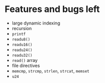
# Features and bugs left

- large dynamic indexing
- recursion
- `printf`
- `readu8()` 
- `readu16()` 
- `readu24()` 
- `readu32()` 
- `read()` array
- file directives
- `memcmp`, `strcmp`, `strlen`, `strcat`, `memset`
- `u24`

